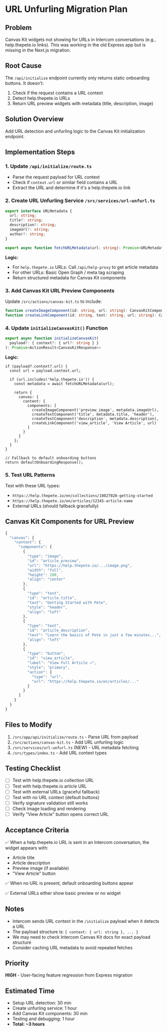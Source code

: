 # URL Unfurling Migration Plan

## Problem
Canvas Kit widgets not showing for URLs in Intercom conversations (e.g., help.thepete.io links). This was working in the old Express app but is missing in the Next.js migration.

## Root Cause
The `/api/initialize` endpoint currently only returns static onboarding buttons. It doesn't:
1. Check if the request contains a URL context
2. Detect help.thepete.io URLs
3. Return URL preview widgets with metadata (title, description, image)

## Solution Overview
Add URL detection and unfurling logic to the Canvas Kit initialization endpoint.

## Implementation Steps

### 1. Update `/api/initialize/route.ts`
- Parse the request payload for URL context
- Check if `context.url` or similar field contains a URL
- Extract the URL and determine if it's a help.thepete.io link

### 2. Create URL Unfurling Service `/src/services/url-unfurl.ts`
```typescript
export interface URLMetadata {
  url: string;
  title?: string;
  description?: string;
  imageUrl?: string;
  author?: string;
}

export async function fetchURLMetadata(url: string): Promise<URLMetadata>
```

**Logic:**
- For `help.thepete.io` URLs: Call `/api/help-proxy` to get article metadata
- For other URLs: Basic Open Graph / meta tag scraping
- Return structured metadata for Canvas Kit components

### 3. Add Canvas Kit URL Preview Components
Update `/src/actions/canvas-kit.ts` to include:
```typescript
function createImageComponent(id: string, url: string): CanvasKitComponent
function createLinkComponent(id: string, text: string, url: string): CanvasKitComponent
```

### 4. Update `initializeCanvasKit()` Function
```typescript
export async function initializeCanvasKit(
  payload?: { context?: { url?: string } }
): Promise<ActionResult<CanvasKitResponse>>
```

**Logic:**
```
if (payload?.context?.url) {
  const url = payload.context.url;

  if (url.includes('help.thepete.io')) {
    const metadata = await fetchURLMetadata(url);

    return {
      canvas: {
        content: {
          components: [
            createImageComponent('preview_image', metadata.imageUrl),
            createTextComponent('title', metadata.title, 'header'),
            createTextComponent('description', metadata.description),
            createLinkComponent('view_article', 'View Article', url)
          ]
        }
      }
    };
  }
}

// Fallback to default onboarding buttons
return defaultOnboardingResponse();
```

### 5. Test URL Patterns
Test with these URL types:
- `https://help.thepete.io/en/collections/10827028-getting-started`
- `https://help.thepete.io/en/articles/12345-article-name`
- External URLs (should fallback gracefully)

## Canvas Kit Components for URL Preview

```javascript
{
  "canvas": {
    "content": {
      "components": [
        {
          "type": "image",
          "id": "article_preview",
          "url": "https://help.thepete.io/.../image.png",
          "width": "full",
          "height": 200,
          "align": "center"
        },
        {
          "type": "text",
          "id": "article_title",
          "text": "Getting Started with Pete",
          "style": "header",
          "align": "left"
        },
        {
          "type": "text",
          "id": "article_description",
          "text": "Learn the basics of Pete in just a few minutes...",
          "align": "left"
        },
        {
          "type": "button",
          "id": "view_article",
          "label": "View Full Article →",
          "style": "primary",
          "action": {
            "type": "url",
            "url": "https://help.thepete.io/en/articles/..."
          }
        }
      ]
    }
  }
}
```

## Files to Modify
1. `/src/app/api/initialize/route.ts` - Parse URL from payload
2. `/src/actions/canvas-kit.ts` - Add URL unfurling logic
3. `/src/services/url-unfurl.ts` (NEW) - URL metadata fetching
4. `/src/types/index.ts` - Add URL context types

## Testing Checklist
- [ ] Test with help.thepete.io collection URL
- [ ] Test with help.thepete.io article URL
- [ ] Test with external URLs (graceful fallback)
- [ ] Test with no URL context (default buttons)
- [ ] Verify signature validation still works
- [ ] Check image loading and rendering
- [ ] Verify "View Article" button opens correct URL

## Acceptance Criteria
✅ When a help.thepete.io URL is sent in an Intercom conversation, the widget appears with:
  - Article title
  - Article description
  - Preview image (if available)
  - "View Article" button

✅ When no URL is present, default onboarding buttons appear

✅ External URLs either show basic preview or no widget

## Notes
- Intercom sends URL context in the `/initialize` payload when it detects a URL
- The payload structure is: `{ context: { url: string }, ... }`
- We may need to check Intercom Canvas Kit docs for exact payload structure
- Consider caching URL metadata to avoid repeated fetches

## Priority
**HIGH** - User-facing feature regression from Express migration

## Estimated Time
- Setup URL detection: 30 min
- Create unfurling service: 1 hour
- Add Canvas Kit components: 30 min
- Testing and debugging: 1 hour
- **Total: ~3 hours**
